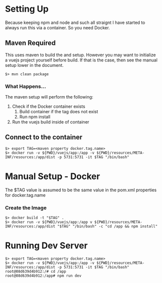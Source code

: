 # Setting Up
Because keeping npm and node and such all straignt I have started to always run this via a container.  So you need
Docker.

## Maven Required
This uses maven to build the and setup.  However you may want to initialize a vuejs project yourself before build.
If that is the case, then see the manual setup lower in the document.

```shell
$> mvn clean package
```

### What Happens...
The maven setup will perform the following:
1. Check if the Docker container exists
   1. Build container if the tag does not exist
   2. Run npm install
2. Run the vuejs build inside of container

## Connect to the container
```shell
$> export TAG=<maven property docker.tag.name>
$> docker run -v ${PWD}/vuejs/app:/app -v ${PWD}/resources/META-INF/resources:/app/dist -p 5731:5731 -it $TAG "/bin/bash"
```

# Manual Setup - Docker
The $TAG value is assumed to be the same value in the pom.xml properties for docker.tag.name

### Create the Image
```shell
$> docker build -t "$TAG" .
$> docker run -v ${PWD}/vuejs/app:/app v ${PWD}/resources/META-INF/resources:/app/dist "$TAG" "/bin/bash" -c "cd /app && npm install"
```

# Running Dev Server
```shell
$> export TAG=<maven property docker.tag.name>
$> docker run -v ${PWD}/vuejs/app:/app -v ${PWD}/resources/META-INF/resources:/app/dist -p 5731:5731 -it $TAG "/bin/bash"
root@08d639d4b912:/# cd /app
root@08d639d4b912:/app# npm run dev
```